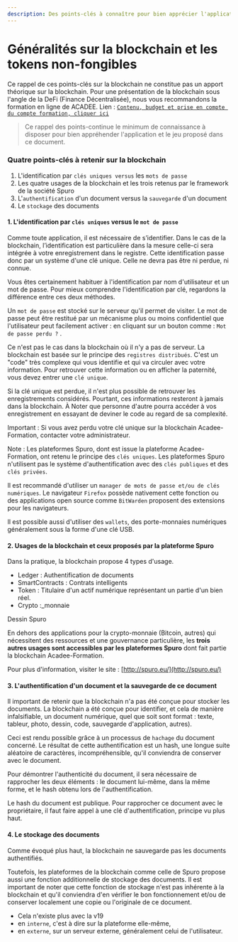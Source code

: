 ```yaml
---
description: Des points-clés à connaître pour bien apprécier l'application et le jeu.
---
```


# Généralités sur la blockchain et les tokens non-fongibles

Ce rappel de ces points-clés sur la blockchain ne constitue pas un apport théorique sur la blockchain. Pour une présentation de la blockchain sous l'angle de la DeFi \(Finance Décentralisée\), nous vous recommandons la formation en ligne de ACADEE. Lien : [`Contenu, budget et prise en compte du compte formation, cliquer ici`](https://www.acadee-formation.com/nos-formations/formation-la-finance-decentralisee-defi-ethique/)

> Ce rappel des points-continue le minimum de connaissance à disposer pour bien appréhender l'application et le jeu proposé dans ce document.



### Quatre points-clés à retenir sur la blockchain <a id="bkmrk-quatre-points-cl%C3%A9s-%C3%A0"></a>

1. L'identification par `clés uniques versus` les `mots de passe`
2. Les quatre usages de la blockchain et les trois retenus par le framework de la société Spuro
3. L'`authentification` d'un document versus la `sauvegarde` d'un document
4. Le `stockage` des documents

#### 1. L'identification par `clés uniques` versus le `mot de passe` <a id="bkmrk-2.-les-cl%C3%A9s-uniques-"></a>

Comme toute application, il est nécessaire de s’identifier. Dans le cas de la blockchain, l’identification est particulière dans la mesure celle-ci sera intégrée à votre enregistrement dans le registre. Cette identification passe donc par un système d'une clé unique. Celle ne devra pas être ni perdue, ni connue. 

Vous êtes certainement habituer à l'identification par nom d'utilisateur et un mot de passe. Pour mieux comprendre l'identification par clé, regardons la différence entre ces deux méthodes. 

Un `mot de passe` est stocké sur le serveur qu'il permet de visiter. Le mot de passe peut être restitué par un mécanisme plus ou moins confidentiel que l'utilisateur peut facilement activer : en cliquant sur un bouton comme : `Mot de passe perdu ?` .

Ce n'est pas le cas dans la blockchain où il n'y a pas de serveur. La blockchain est basée sur le principe des `registres distribués`. C'est un "code" très complexe qui vous identifie et qui va circuler avec votre information. Pour retrouver cette information ou en afficher la paternité, vous devez entrer une `clé unique`. 

Si la clé unique est perdue, il n'est plus possible de retrouver les enregistrements considérés. Pourtant, ces informations resteront à jamais dans la blockchain. À Noter que personne d'autre pourra accéder à vos enregistrement en essayant de deviner le code au regard de sa complexité.

Important : Si vous avez perdu votre clé unique sur la blockchain Acadee-Formation, contacter votre administrateur.

Note : Les plateformes Spuro, dont est issue la plateforme Acadee-Formation, ont retenu le principe des `clés uniques`. Les plateformes Spuro n'utilisent pas le système d'authentification avec des `clés publiques` et des `clés privées`.

Il est recommandé d'utiliser un `manager de mots de passe et/ou de clés numériques`. Le navigateur `Firefox` possède nativement cette fonction ou des applications open source comme `BitWarden` proposent des extensions pour les navigateurs.

Il est possible aussi d'utiliser des `wallets`, des porte-monnaies numériques généralement sous la forme d'une clé USB.



#### 2. Usages de la blockchain et ceux proposés par la plateforme Spuro <a id="bkmrk-1.-usages-de-la-bloc"></a>

Dans la pratique, la blockchain propose 4 types d'usage.

- Ledger : Authentification de documents  
- SmartContracts : Contrats intelligents  
- Token : Titulaire d'un actif numérique représentant un partie d'un bien réel.  
- Crypto :\_monnaie

Dessin Spuro

En dehors des applications pour la crypto-monnaie \(Bitcoin, autres\) qui nécessitent des ressources et une gouvernance particulière, les **trois autres usages sont accessibles par les plateformes Spuro** dont fait partie la blockchain Acadee-Formation.

Pour plus d'information, visiter le site : [http://spuro.eu/](http://spuro.eu/)

#### 3. L'authentification d'un document et la sauvegarde de ce document <a id="bkmrk-3.-l%27authentificatio"></a>

Il important de retenir que la blockchain n'a pas été conçue pour stocker les documents. La blockchain a été conçue pour identifier, et cela de manière infalsifiable, un document numérique, quel que soit sont format : texte, tableur, photo, dessin, code, sauvegarde d'application, autres\).

Ceci est rendu possible grâce à un processus de `hachage` du document concerné. Le résultat de cette authentification est un hash, une longue suite aléatoire de caractères, incompréhensible, qu'il conviendra de conserver avec le document. 

Pour démontrer l'authenticité du document, il sera nécessaire de rapprocher les deux éléments : le document lui-même, dans la même forme, et le hash obtenu lors de l'authentification.

Le hash du document est publique. Pour rapprocher ce document avec le propriétaire, il faut faire appel à une clé d'authentification, principe vu plus haut.

#### 4. Le stockage des documents <a id="bkmrk-le-stockage-des-docu"></a>

Comme évoqué plus haut, la blockchain ne sauvegarde pas les documents authentifiés.

Toutefois, les plateformes de la blockchain comme celle de Spuro propose aussi une fonction additionnelle de stockage des documents. Il est important de noter que cette fonction de stockage n'est pas inhérente à la blockchain et qu'il conviendra d'en vérifier le bon fonctionnement et/ou de conserver localement une copie ou l'originale de ce document.

* Cela n'existe plus avec la v19
* en `interne`, c'est à dire sur la plateforme elle-même,
* en `externe`, sur un serveur externe, généralement celui de l'utilisateur.







